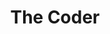 ---
description: The Coder is made from 100% cotton terry velour for soft, cozy wear.
  Embroidered on the left chest with a classic white on black Coder Radio logo.
link: https://www.jupitergarage.com/product/the-coder-robe
shortname: jupitergarage.com-cr
title: The Coder
---